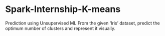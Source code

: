 # Spark-Internship-K-means
Prediction using Unsupervised ML  From the given ‘Iris’ dataset, predict the optimum number of clusters and represent it visually.
